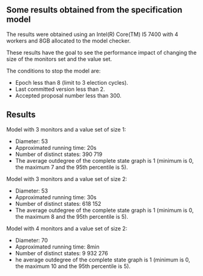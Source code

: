 ## Some results obtained from the specification model

The results were obtained using an Intel(R) Core(TM) I5 7400 with 4 workers and 8GB allocated to the model checker.

These results have the goal to see the performance impact of changing the size of the monitors set and the value set.

The conditions to stop the model are:
* Epoch less than 8 (limit to 3 election cycles).
* Last committed version less than 2.
* Accepted proposal number less than 300.

## Results

Model with 3 monitors and a value set of size 1:
* Diameter: 53
* Approximated running time: 20s
* Number of distinct states: 390 719
* The average outdegree of the complete state graph is 1 (minimum is 0, the maximum 7 and the 95th percentile is 5).

Model with 3 monitors and a value set of size 2:
* Diameter: 53
* Approximated running time: 30s
* Number of distinct states: 618 152
* The average outdegree of the complete state graph is 1 (minimum is 0, the maximum 8 and the 95th percentile is 5).

Model with 4 monitors and a value set of size 2:
* Diameter: 70
* Approximated running time: 8min
* Number of distinct states: 9 932 276
* he average outdegree of the complete state graph is 1 (minimum is 0, the maximum 10 and the 95th percentile is 5).
